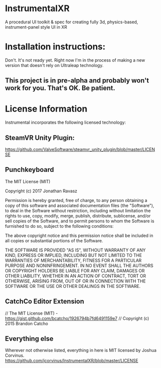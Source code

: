 # InstrumentalXR
A procedural UI toolkit &amp; spec for creating fully 3d, physics-based, instrument-panel style UI in XR

# Installation instructions:
Don't. It's not ready yet. Right now I'm in the process of making a new version that doesn't rely on Ultraleap technology.

## This project is in pre-alpha and probably won't work for you. That's OK. Be patient.

# License Information
Instrumental incorporates the following licensed technology:

## SteamVR Unity Plugin:
https://github.com/ValveSoftware/steamvr_unity_plugin/blob/master/LICENSE

## Punchkeyboard
The MIT License (MIT)

Copyright (c) 2017 Jonathan Ravasz

Permission is hereby granted, free of charge, to any person obtaining a copy
of this software and associated documentation files (the "Software"), to deal
in the Software without restriction, including without limitation the rights
to use, copy, modify, merge, publish, distribute, sublicense, and/or sell
copies of the Software, and to permit persons to whom the Software is
furnished to do so, subject to the following conditions:

The above copyright notice and this permission notice shall be included in all
copies or substantial portions of the Software.

THE SOFTWARE IS PROVIDED "AS IS", WITHOUT WARRANTY OF ANY KIND, EXPRESS OR
IMPLIED, INCLUDING BUT NOT LIMITED TO THE WARRANTIES OF MERCHANTABILITY,
FITNESS FOR A PARTICULAR PURPOSE AND NONINFRINGEMENT. IN NO EVENT SHALL THE
AUTHORS OR COPYRIGHT HOLDERS BE LIABLE FOR ANY CLAIM, DAMAGES OR OTHER
LIABILITY, WHETHER IN AN ACTION OF CONTRACT, TORT OR OTHERWISE, ARISING FROM,
OUT OF OR IN CONNECTION WITH THE SOFTWARE OR THE USE OR OTHER DEALINGS IN THE
SOFTWARE.

## CatchCo Editor Extension 
// The MIT License (MIT) - https://gist.github.com/bcatcho/1926794b7fd6491159e7
// Copyright (c) 2015 Brandon Catcho

## Everything else
Wherever not otherwise listed, everything in here is MIT licensed by Joshua Corvinus. https://github.com/jcorvinus/InstrumentalXR/blob/master/LICENSE